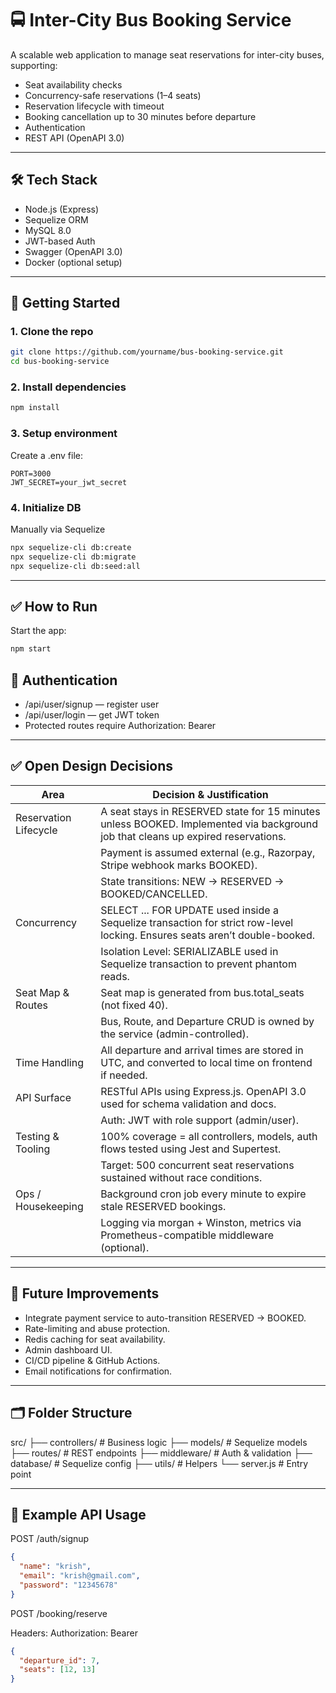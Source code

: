 # 🚍 Inter-City Bus Booking Service

A scalable web application to manage seat reservations for inter-city buses, supporting:

- Seat availability checks
- Concurrency-safe reservations (1–4 seats)
- Reservation lifecycle with timeout
- Booking cancellation up to 30 minutes before departure
- Authentication
- REST API (OpenAPI 3.0)

---

## 🛠 Tech Stack

- Node.js (Express)
- Sequelize ORM
- MySQL 8.0
- JWT-based Auth
- Swagger (OpenAPI 3.0)
- Docker (optional setup)

---

## 🔧 Getting Started

### 1. Clone the repo

```bash
git clone https://github.com/yourname/bus-booking-service.git
cd bus-booking-service
```

### 2. Install dependencies

```bash
npm install
```

### 3. Setup environment

Create a .env file:

```env
PORT=3000
JWT_SECRET=your_jwt_secret

```

### 4. Initialize DB

Manually via Sequelize

```bash
npx sequelize-cli db:create
npx sequelize-cli db:migrate
npx sequelize-cli db:seed:all
```

---

## ✅ How to Run

Start the app:

```bash
npm start
```

## 🔐 Authentication

- /api/user/signup — register user
- /api/user/login — get JWT token
- Protected routes require Authorization: Bearer <token>

---

## ✅ Open Design Decisions

| Area                  | Decision & Justification                                                                                                         |
| --------------------- | -------------------------------------------------------------------------------------------------------------------------------- |
| Reservation Lifecycle | A seat stays in RESERVED state for 15 minutes unless BOOKED. Implemented via background job that cleans up expired reservations. |
|                       | Payment is assumed external (e.g., Razorpay, Stripe webhook marks BOOKED).                                                       |
|                       | State transitions: NEW → RESERVED → BOOKED/CANCELLED.                                                                            |
| Concurrency           | SELECT ... FOR UPDATE used inside a Sequelize transaction for strict row-level locking. Ensures seats aren’t double-booked.      |
|                       | Isolation Level: SERIALIZABLE used in Sequelize transaction to prevent phantom reads.                                            |
| Seat Map & Routes     | Seat map is generated from bus.total_seats (not fixed 40).                                                                       |
|                       | Bus, Route, and Departure CRUD is owned by the service (admin-controlled).                                                       |
| Time Handling         | All departure and arrival times are stored in UTC, and converted to local time on frontend if needed.                            |
| API Surface           | RESTful APIs using Express.js. OpenAPI 3.0 used for schema validation and docs.                                                  |
|                       | Auth: JWT with role support (admin/user).                                                                                        |
| Testing & Tooling     | 100% coverage = all controllers, models, auth flows tested using Jest and Supertest.                                             |
|                       | Target: 500 concurrent seat reservations sustained without race conditions.                                                      |
| Ops / Housekeeping    | Background cron job every minute to expire stale RESERVED bookings.                                                              |
|                       | Logging via morgan + Winston, metrics via Prometheus-compatible middleware (optional).                                           |

---

## 🥪 Future Improvements

- Integrate payment service to auto-transition RESERVED → BOOKED.
- Rate-limiting and abuse protection.
- Redis caching for seat availability.
- Admin dashboard UI.
- CI/CD pipeline & GitHub Actions.
- Email notifications for confirmation.

---

## 🗂 Folder Structure

src/
├── controllers/ # Business logic
├── models/ # Sequelize models
├── routes/ # REST endpoints
├── middleware/ # Auth & validation
├── database/ # Sequelize config
├── utils/ # Helpers
└── server.js # Entry point

---

## 🥪 Example API Usage

POST /auth/signup

```json
{
  "name": "krish",
  "email": "krish@gmail.com",
  "password": "12345678"
}
```

POST /booking/reserve

Headers: Authorization: Bearer <token>

```json
{
  "departure_id": 7,
  "seats": [12, 13]
}
```
